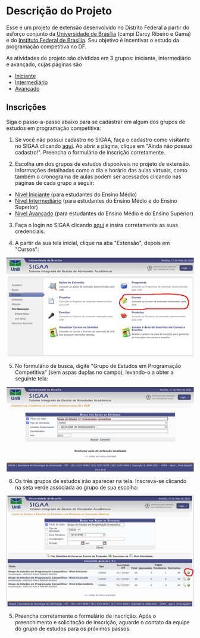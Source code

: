# Descrição do Projeto

Esse é um projeto de extensão desenvolvido no Distrito Federal a partir do esforço conjunto da [Universidade de Brasília](http://www.unb.br/) (campi Darcy Ribeiro e Gama) e do [Instituto Federal de Brasília](https://www.ifb.edu.br/taguatinga). Seu objetivo é incentivar o estudo da programação competitiva no DF.

As atividades do projeto são divididas em 3 grupos: iniciante, intermediário e avançado, cujas páginas são

- [Iniciante](docs/iniciante/README.md)
- [Intermediário](docs/intermediario/README.md)
- [Avançado](docs/avancado/README.md)

## Inscrições

Siga o passo-a-passo abaixo para se cadastrar em algum dos grupos de estudos em programação competitiva:

1) Se você não possui cadastro no SIGAA, faça o cadastro como visitante no SIGAA clicando [aqui](https://sig.unb.br/sigaa/public/extensao/loginCursosEventosExtensao.jsf). Ao abrir a página, clique em "Ainda não possuo cadastro!". Preencha o formulário de inscrição corretamente.

2) Escolha um dos grupos de estudos disponíveis no projeto de extensão. Informações detalhadas como o dia e horário das aulas virtuais, como também o cronograma de aulas podem ser acessados clicando nas páginas de cada grupo a seguir:

* [Nível Iniciante](https://sig.unb.br/sigaa/link/public/extensao/visualizacaoAcaoExtensao/1971) (para estudantes do Ensino Médio)
* [Nível Intermediário](https://sig.unb.br/sigaa/link/public/extensao/visualizacaoAcaoExtensao/1957) (para estudantes do Ensino Médio e do Ensino Superior)
* [Nível Avançado](https://sig.unb.br/sigaa/link/public/extensao/visualizacaoAcaoExtensao/1960) (para estudantes do Ensino Médio e do Ensino Superior)

3) Faça o login no SIGAA clicando [aqui](https://sig.unb.br/sigaa/public/extensao/loginCursosEventosExtensao.jsf) e insira corretamente as suas credenciais.
 
4) A partir da sua tela inicial, clique na aba "Extensão", depois em "Cursos":

![alt text](imagens/inscricao_0.png)

5) No formulário de busca, digite "Grupo de Estudos em Programação Competitiva" (sem aspas duplas no campo), levando-o a obter a seguinte tela:

![alt text](imagens/inscricao_1.png)

6) Os três grupos de estudos irão aparecer na tela. Inscreva-se clicando na seta verde associada ao grupo de sua escolha: 

![alt text](imagens/inscricao_2.png)

5) Preencha corretamente o formulário de inscrição. Após o preenchimento e solicitação de inscrição, aguarde o contato da equipe do grupo de estudos para os próximos passos.

